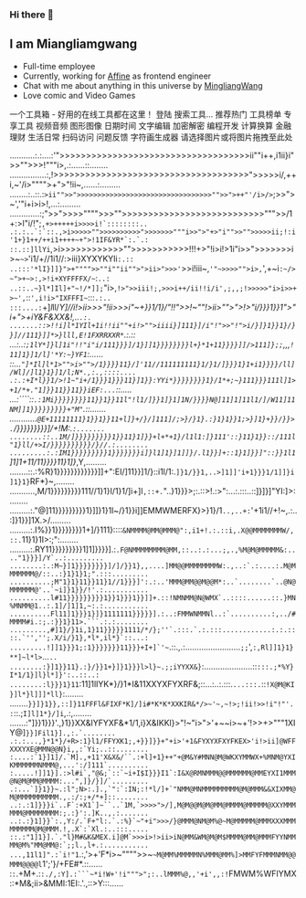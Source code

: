 ### Hi there 👋

<!--
**SaikaSakura/SaikaSakura** is a ✨ _special_ ✨ repository because its `README.md` (this file) appears on your GitHub profile.

Here are some ideas to get you started:

- 🔭 I’m currently working on ...
- 🌱 I’m currently learning ...
- 👯 I’m looking to collaborate on ...
- 🤔 I’m looking for help with ...
- 💬 Ask me about ...
- 📫 How to reach me: ...
- 😄 Pronouns: ...
- ⚡ Fun fact: ...
  -->

## I am Miangliamgwang

-   Full-time employee
-   Currently, working for [Affine](https://affine.gitbook.io/affine/) as frontend engineer
-   Chat with me about anything in this universe by [MingliangWang](mingiangwang0o0.gmail.com)
-   Love comic and Video Games


 一个工具箱 - 好用的在线工具都在这里！
 登陆 
搜索工具...
推荐热门
工具榜单
专享工具
视频音频
图形图像
日期时间
文字编辑
加密解密
编程开发
计算换算
金融理财
生活日常
扫码访问
问题反馈
字符画生成器
请选择图片或将图片拖拽至此处

...........:.:....:'">>>>>>>>>>>>>>>>>>>>>>>>>>>>>>>>>>>>ii""i++,i1ii}i">>"">>>!"""i>,.:......::........
................:,!>>>>>>>>>>>>>>>>>>>>>>>>>>>>>>>>>>>>>">>>>>i/,++i,~'/i>"""">+">"!ii~,......:.........
........:..::.:`>ii"">>">>>>>>>>>>>>>>>>>>>>>>>>>>>>>>>>>"">>">++"'/i>/>`;>>">~','"i+i>i>!,...:.........
.............:;">>">>>>"""">>>"">>>>>>>>>>>>>>>>>>>>>>>>>>>""">>/1+:>l"i/!";``,+>+++++i>>>>i!`::::::::..
.:.:..`:`::.,>i>>>>>"">>>>>>>>>>">>>>>>>"""i>>">"+>"i"">>"">>>>>ii;!:i'1+}1++/++i1++++~+">!1IF&YR*`:.`.:
::.::]llYi``,>i>>>>>>>>>>>>"">>>>>>>>>>>!!!+>"!i>i!>1i"i>>">>>>>>>i>~`~>`'i1/+//1i1//:>iii}XYXYKYIi`:.::
..:::'*lI}]]}">+"""">>""i""ii"">">ii>">>>'`>>i!iii~,`'"~>>>>"">i>,`',+~i`:~/>~">+~>:,>!i+XYFFFFX/~`:`..:
..::..~}l*]Il]+"~!/*]];`"i>,`!>">>iii!;,>>>i++/ii!!i/i',;,,;!>>>>>"i>i>>+>~',`::`',i!i>"IXFFFI~`:::`.:..
:::....:`+]*l*ll/*Y]//i!>ii>>>"!ii>>>i"~+}}1/1}/"!!">>!~""!>ii>"">">!>"i/}}}1}}1">"i+">+iY&F&XX&!,..`.:.
.......::>!!i]l*1YIl+1i!!ii""+i!>"">iiii}]111}]/i"!">>"!">i/}]}1}}1}/}}]//111}]]*>}lll,E!1FXRRXXR*`.:.::
...:..:`;1lY*]}l]1i"!!"i"i/111}}}]/1}]]1}}}}}}}}l+}*1+11}}}}]]/>111]};;`,,,`!11]1}]1/l]'*Y:~}YF1`:......
::...`"]*Il]l*1>"">i>"">/1}}}}11}/]'11//111111111}1/}1/]}}}1}1+i1}}}}/ll]/Wl]/]l1}1}]1/l;N*.,:.,::::....
.:.:+I*l}}1/>!1~"i+/1}}}1}}}11}]1}}:YYi*}}}}}}}}1}/1*+;~}111}}}111l]1>+1/*+."1]}}11}}11}}iEF:...`::.....
...:````::`.:1Mi}}}}}}}}11}}1}}11l"!l1/]}}1]}1]1N/}}}}N@]11]1]11l1/]/W11]11NM]]1}}}}}}}}}+"M"`.::.......
............`@E+11111111}1}}1}}11+l]}+/}/]111]/;>}/}1}.:}1}1}}1;>}]1}+}}/}}>.`/}}}}}}}}}]/+!M:.`:.......
........::..1M/]}}}}}}}}}1}}11}1]}}+l+*+1}/l1l1:]}111'::}11}1}}::/111l"1}ll/+>I/}}}}}}}}}}/}//.:........
.........:.:IM1}}}}}}}}}1}}}}}}}i]}l1]1}]1]]}/.l1}}]+::1}1]}}]"::}}1l1`]1]1+11/11}}}}11}1]}*,Y,.........
........::.:%R}1}}}}}}}}}}}}]]+":EI/]11}}]1/}::i1l/1:.`]}1/}}1,..>]1]]'i+1}}}1/1]]}i]1}1}`RF*}~,........
...........,M/1}}}}}}}}}111//1}1}I/1}1/]i+]l`,::+.`"..}1}}}>;:.::>!.:>":...:.:::..::]}]}]"YI:]>:........
.........:."@]11}}}}}}}}}1}]]}1}1l~/}1}}i]]EMMWMERFX}>}1}/1`..,..+:`'+1i1//+!~,.:..:]}1}}]1X.>/.........
.........:.I%}}1}}}}}}}}1+]/}111}::::`&NMMMM@MM@MMM@":,i1+!.:.::i,.X@@MMMMMMMW/,::.`11}1}1I>:;":........
.........:.RY11}}}}}}}}}1]1]}}}}].:``.F@NMMMMMMMM@MM,::..:.:...;,.,%M@M@MMMMM&:...."1}}}]/Y`..:.........
........:.:M~}]1}}}}}}}}]/]/}}1},,....]MM@@MMMMMMMMW:.,..:`.:....:.M@MMMMMMM@/::..:}1}1}1;".:::.........
..........;M"1}1}11}}11}1//1}}}]':.:..'MMM@MM@@M@@M*:..`........`..@N@MMMMMM@'..`~i]}1}}/!'.:...........
..........l#11}}}}}}}}}1}}1}}}1}}]]+.::!NMNMM@N@WMX`..::::......::.}MN%MNMM@1..:.1]/]1]1,~:.:...........
..........Fl11]1}}}1}]}1111111}}}}}].:..:FMMWNMMNl..:`..........:,../#MMMM#i.:;.:}}1}11>.```.:.:........
.........,#]1}/}1i,1}11}}}}}1111/*/};''`.:::.`.:.:::............:.:.::::.`'','';.X/i/}1},*l*,il*}`::...:
.........!]]1}}}1;:1}}}}}}}11}}}+I+]`'~``.::.,.:........................`;;`',`:,Rl]]1}1}**]~l*l>`...`..
........:}]1}}11}.:}/}}1+}]}1}}}l>l}~.;;iYYXX&}`:.....................::`:::.;*%Y}I*1/1}]l}l*]}':..::..:
........:l}}}1}11`:11]1lIYK*}/}1*I&11XXYXFYXRF&;::...:..:.:::.`...:::.`::`!X@M@KI}]l*}l]]]*ll}`:........
........`}}]}1}},::]}11FFFl&FIXF*K]/]i#*K*K*XXKIR&*/>~'~,~!>;!ii!>>!i"!"'.:`::.;`I]l]1*}/]i`,.:,........
.......:"]}}1}}}'.,}1}}XX&IYFYXF&*1/1,i}X&IKKl}>"!~"i>">'+~~i>~+'!>>+>"""1XIY@]```}}]Fil1}].,:.`........
.:.:...,}*1*}/+R>:1}l1/FFYXK1;,+}}]}}+"+i>'+1&FYXYXFXYFKEX>'i!>ii]@WFFXXXYXE@MMN@@N}i,,:`Yi;..::........
:....:`1}]1]/.`M].,+11'X&X&/``.:+l]+1}++"+@M&Y#MNN@M@WKXYMMWX+%MNM@YXIKMMMMMMNMMM@,...':/]111`..........
:.....!]]1}].:>l#i`,"@&;`::`~i+I$I}}}I1`:I&X@RMNMMM@@MMMMMM@MMEYXI1MMM@N@M@MM@MMMM:...",]}/}]/`.........
.:...`]}1}}~.:l";N>:.].,`":`:IN;:!*l/]+`"NMM@MNMMMMMMMMM@M@MMM&&XIXMM@M@MMMMMMMMMM.,.:/:;+/*+]::........
..:.:1]}}}i`..F`:+X1`]~``..`1M,`>>>>">/],M@M@@M@M@MM@MMMM@MMMMM@XXYMMMMMM@MMMMMMMM:;.:}':.]K..,.:.......
..:.:}1]}}`:.,Y:/.`F+"l:.`.:%}`~"+i">>>/}@MMM@NM@M%@~M@MMMMM@MMMXXXMMMMMMMMM@M@MMM.!,.X`:`Xl.:..:::.....
::.:"1]1}].`."l}M#&K&MEX.i]@M`>>>i>!>ii>iN@MM&WM@M@M$MMMM@MM@MMMFYYNMMMM@M%"MM@MM@:`;;l.,l+.:...........
...,11l1]".:`i!"1```.:,'>+'F*i>~"""">>~`~M@MM%MMMMMN%MMM@MM%]>MMFYFMMMNMM@@MMM@@@@l`1';'}/+FE#*.::......
:`:`.+M+.:`:./,:Y].:```~*i!W+'!i""">";:..lMMM%@,,'+i',,:!`FMWM%WFIYMX::*M&;ii>&MMI:1EI:.'.,::>Y:::......
